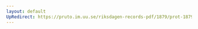 ```yaml
---
layout: default
UpRedirect: https://pruto.im.uu.se/riksdagen-records-pdf/1879/prot-1879--fk--035.pdf
---
```

